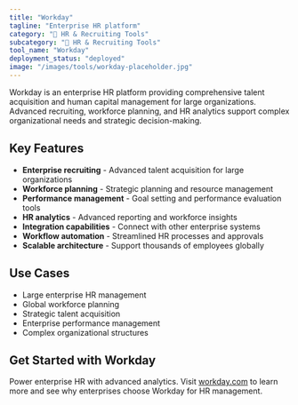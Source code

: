 ```yaml
---
title: "Workday"
tagline: "Enterprise HR platform"
category: "👥 HR & Recruiting Tools"
subcategory: "👥 HR & Recruiting Tools"
tool_name: "Workday"
deployment_status: "deployed"
image: "/images/tools/workday-placeholder.jpg"
---
```

Workday is an enterprise HR platform providing comprehensive talent acquisition and human capital management for large organizations. Advanced recruiting, workforce planning, and HR analytics support complex organizational needs and strategic decision-making.

## Key Features

- **Enterprise recruiting** - Advanced talent acquisition for large organizations
- **Workforce planning** - Strategic planning and resource management
- **Performance management** - Goal setting and performance evaluation tools
- **HR analytics** - Advanced reporting and workforce insights
- **Integration capabilities** - Connect with other enterprise systems
- **Workflow automation** - Streamlined HR processes and approvals
- **Scalable architecture** - Support thousands of employees globally

## Use Cases

- Large enterprise HR management
- Global workforce planning
- Strategic talent acquisition
- Enterprise performance management
- Complex organizational structures

## Get Started with Workday

Power enterprise HR with advanced analytics. Visit [workday.com](https://www.workday.com) to learn more and see why enterprises choose Workday for HR management.
